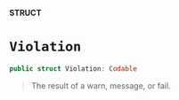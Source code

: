 **STRUCT**

# `Violation`

```swift
public struct Violation: Codable
```

> The result of a warn, message, or fail.
